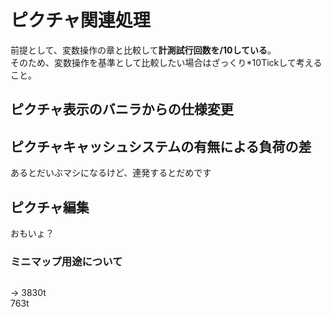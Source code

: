 # ピクチャ関連処理  
前提として、変数操作の章と比較して**計測試行回数を/10している**。  
そのため、変数操作を基準として比較したい場合はざっくり\*10Tickして考えること。  
## ピクチャ表示のバニラからの仕様変更  
## ピクチャキャッシュシステムの有無による負荷の差  
あるとだいぶマシになるけど、連発するとだめです  
## ピクチャ編集  
おもいょ？
### ミニマップ用途について

```

```
 -> 3830t  
763t  
